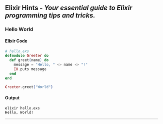 ## Elixir Hints - *Your essential guide to Elixir programming tips and tricks.*

### Hello World

#### Elixir Code

```elixir
# hello.exs
defmodule Greeter do
  def greet(name) do
    message = "Hello, " <> name <> "!"
    IO.puts message
  end
end

Greeter.greet("World")
```

#### Output

```shell
elixir hello.exs
Hello, World!
```

<hr>
